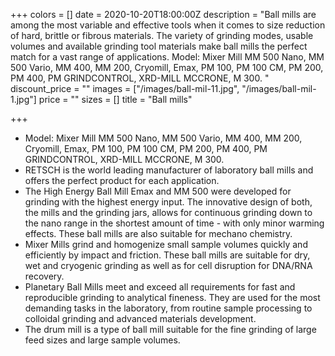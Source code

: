 +++
colors = []
date = 2020-10-20T18:00:00Z
description = "Ball mills are among the most variable and effective tools when it comes to size reduction of hard, brittle or fibrous materials. The variety of grinding modes, usable volumes and available grinding tool materials make ball mills the perfect match for a vast range of applications. Model: Mixer Mill MM 500 Nano, MM 500 Vario, MM 400, MM 200, Cryomill, Emax, PM 100, PM 100 CM, PM 200, PM 400, PM GRINDCONTROL, XRD-MILL MCCRONE, M 300. "
discount_price = ""
images = ["/images/ball-mil-11.jpg", "/images/ball-mil-1.jpg"]
price = ""
sizes = []
title = "Ball mills"

+++
* Model: Mixer Mill MM 500 Nano, MM 500 Vario, MM 400, MM 200, Cryomill, Emax, PM 100, PM 100 CM, PM 200, PM 400, PM GRINDCONTROL, XRD-MILL MCCRONE, M 300.
* RETSCH is the world leading manufacturer of laboratory ball mills and offers the perfect product for each application.
* The High Energy Ball Mill Emax and MM 500 were developed for grinding with the highest energy input. The innovative design of both, the mills and the grinding jars, allows for continuous grinding down to the nano range in the shortest amount of time - with only minor warming effects. These ball mills are also suitable for mechano chemistry.
* Mixer Mills grind and homogenize small sample volumes quickly and efficiently by impact and friction. These ball mills are suitable for dry, wet and cryogenic grinding as well as for cell disruption for DNA/RNA recovery.
* Planetary Ball Mills meet and exceed all requirements for fast and reproducible grinding to analytical fineness. They are used for the most demanding tasks in the laboratory, from routine sample processing to colloidal grinding and advanced materials development.
* The drum mill is a type of ball mill suitable for the fine grinding of large feed sizes and large sample volumes.